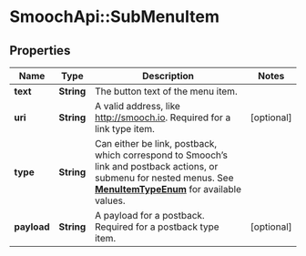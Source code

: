 # SmoochApi::SubMenuItem

## Properties
Name | Type | Description | Notes
------------ | ------------- | ------------- | -------------
**text** | **String** | The button text of the menu item. | 
**uri** | **String** | A valid address, like http://smooch.io. Required for a link type item. | [optional] 
**type** | **String** | Can either be link, postback, which correspond to Smooch’s link and postback actions, or submenu for nested menus. See [**MenuItemTypeEnum**](Enums.md#MenuItemTypeEnum) for available values. | 
**payload** | **String** | A payload for a postback. Required for a postback type item. | [optional] 


